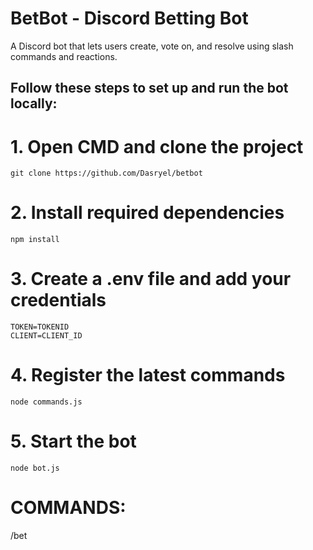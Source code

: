 # BetBot - Discord Betting Bot

A Discord bot that lets users create, vote on, and resolve using slash commands and reactions.

## Follow these steps to set up and run the bot locally:



# 1. Open CMD and clone the project
```
git clone https://github.com/Dasryel/betbot
```

# 2. Install required dependencies
```
npm install
```

# 3. Create a .env file and add your credentials
```
TOKEN=TOKENID
CLIENT=CLIENT_ID
```

# 4. Register the latest commands
```
node commands.js
```

# 5. Start the bot
```
node bot.js
```

# COMMANDS:

/bet <title> <time> <label1 1️⃣ | label2 2️⃣>
→ Creates a new bet with custom options

/winner <title>
→ Declares the winner of a bet

/balance
→ Shows your current betting balance

/top
→ Displays the top 10 bettors

/assign <role>
→ Grants a role permission to use /bet and /winner commands

